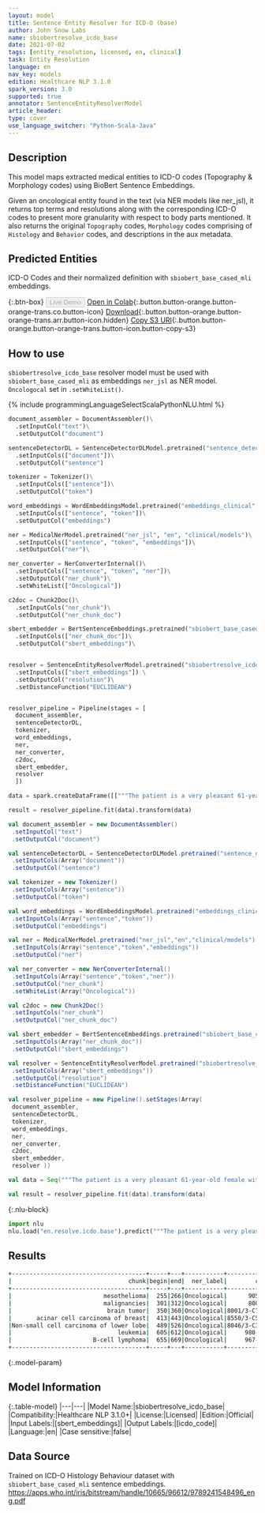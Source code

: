```yaml
---
layout: model
title: Sentence Entity Resolver for ICD-O (base)
author: John Snow Labs
name: sbiobertresolve_icdo_base
date: 2021-07-02
tags: [entity_resolution, licensed, en, clinical]
task: Entity Resolution
language: en
nav_key: models
edition: Healthcare NLP 3.1.0
spark_version: 3.0
supported: true
annotator: SentenceEntityResolverModel
article_header:
type: cover
use_language_switcher: "Python-Scala-Java"
---
```


## Description

This model maps extracted medical entities to ICD-O codes (Topography & Morphology codes) using BioBert Sentence Embeddings.

Given an oncological entity found in the text (via NER models like ner_jsl), it returns top terms and resolutions along with the corresponding ICD-O codes to present more granularity with respect to body parts mentioned. It also returns the original `Topography` codes, `Morphology` codes comprising of `Histology` and `Behavior` codes, and descriptions in the aux metadata.


## Predicted Entities

ICD-O Codes and their normalized definition with `sbiobert_base_cased_mli` embeddings.

{:.btn-box}
<button class="button button-orange" disabled>Live Demo</button>
[Open in Colab](https://colab.research.google.com/github/JohnSnowLabs/spark-nlp-workshop/blob/master/tutorials/Certification_Trainings/Healthcare/24.Improved_Entity_Resolvers_in_SparkNLP_with_sBert.ipynb){:.button.button-orange.button-orange-trans.co.button-icon}
[Download](https://s3.amazonaws.com/auxdata.johnsnowlabs.com/clinical/models/sbiobertresolve_icdo_base_en_3.1.0_3.0_1625252163641.zip){:.button.button-orange.button-orange-trans.arr.button-icon.hidden}
[Copy S3 URI](s3://auxdata.johnsnowlabs.com/clinical/models/sbiobertresolve_icdo_base_en_3.1.0_3.0_1625252163641.zip){:.button.button-orange.button-orange-trans.button-icon.button-copy-s3}

## How to use

```sbiobertresolve_icdo_base``` resolver model must be used with ```sbiobert_base_cased_mli``` as embeddings ```ner_jsl``` as NER model. ```Oncologocal``` set in ```.setWhiteList()```.

<div class="tabs-box" markdown="1">
{% include programmingLanguageSelectScalaPythonNLU.html %}

```python
document_assembler = DocumentAssembler()\
  .setInputCol("text")\
  .setOutputCol("document")

sentenceDetectorDL = SentenceDetectorDLModel.pretrained("sentence_detector_dl_healthcare", "en", "clinical/models")\
  .setInputCols(["document"])\
  .setOutputCol("sentence")

tokenizer = Tokenizer()\
  .setInputCols(["sentence"])\
  .setOutputCol("token")

word_embeddings = WordEmbeddingsModel.pretrained("embeddings_clinical", "en", "clinical/models")\
  .setInputCols(["sentence", "token"])\
  .setOutputCol("embeddings")

ner = MedicalNerModel.pretrained("ner_jsl", "en", "clinical/models")\
  .setInputCols(["sentence", "token", "embeddings"])\
  .setOutputCol("ner")\

ner_converter = NerConverterInternal()\
  .setInputCols(["sentence", "token", "ner"])\
  .setOutputCol("ner_chunk")\
  .setWhiteList(["Oncological"])

c2doc = Chunk2Doc()\
  .setInputCols("ner_chunk")\
  .setOutputCol("ner_chunk_doc")

sbert_embedder = BertSentenceEmbeddings.pretrained("sbiobert_base_cased_mli", "en", "clinical/models")\
  .setInputCols(["ner_chunk_doc"])\
  .setOutputCol("sbert_embeddings")\


resolver = SentenceEntityResolverModel.pretrained("sbiobertresolve_icdo_base","en", "clinical/models") \
  .setInputCols(["sbert_embeddings"]) \
  .setOutputCol("resolution")\
  .setDistanceFunction("EUCLIDEAN")


resolver_pipeline = Pipeline(stages = [
  document_assembler,
  sentenceDetectorDL,
  tokenizer,
  word_embeddings,
  ner,
  ner_converter,
  c2doc,
  sbert_embedder,
  resolver
  ])

data = spark.createDataFrame([["""The patient is a very pleasant 61-year-old female with a strong family history of colon polyps. The patient reports her first polyps noted at the age of 50. We reviewed the pathology obtained from the pericardectomy in March 2006, which was diagnostic of mesothelioma. She also has history of several malignancies in the family. Her father died of a brain tumor at the age of 81. Her sister died at the age of 65 acinar cell carcinoma of breast. She has two maternal aunts with history of Non-small cell carcinoma of lower lobe both of whom were smoker. Also a paternal grandmother who was diagnosed with leukemia at 86 and a paternal grandfather who had B-cell lymphoma."""]]).toDF("text")

result = resolver_pipeline.fit(data).transform(data)
```
```scala
val document_assembler = new DocumentAssembler()
 .setInputCol("text") 
 .setOutputCol("document") 

val sentenceDetectorDL = SentenceDetectorDLModel.pretrained("sentence_detector_dl_healthcare","en","clinical/models")
 .setInputCols(Array("document")) 
 .setOutputCol("sentence") 

val tokenizer = new Tokenizer()
 .setInputCols(Array("sentence")) 
 .setOutputCol("token") 

val word_embeddings = WordEmbeddingsModel.pretrained("embeddings_clinical","en","clinical/models")
 .setInputCols(Array("sentence","token"))
 .setOutputCol("embeddings") 

val ner = MedicalNerModel.pretrained("ner_jsl","en","clinical/models")
 .setInputCols(Array("sentence","token","embeddings")) 
 .setOutputCol("ner") 

val ner_converter = new NerConverterInternal()
 .setInputCols(Array("sentence","token","ner")) 
 .setOutputCol("ner_chunk") 
 .setWhiteList(Array("Oncological")) 

val c2doc = new Chunk2Doc()
 .setInputCols("ner_chunk") 
 .setOutputCol("ner_chunk_doc") 

val sbert_embedder = BertSentenceEmbeddings.pretrained("sbiobert_base_cased_mli","en","clinical/models")
 .setInputCols(Array("ner_chunk_doc")) 
 .setOutputCol("sbert_embeddings") 

val resolver = SentenceEntityResolverModel.pretrained("sbiobertresolve_icdo_base","en","clinical/models")
 .setInputCols(Array("sbert_embeddings")) 
 .setOutputCol("resolution") 
 .setDistanceFunction("EUCLIDEAN") 

val resolver_pipeline = new Pipeline().setStages(Array(
 document_assembler, 
 sentenceDetectorDL, 
 tokenizer, 
 word_embeddings, 
 ner, 
 ner_converter, 
 c2doc, 
 sbert_embedder, 
 resolver )) 

val data = Seq("""The patient is a very pleasant 61-year-old female with a strong family history of colon polyps. The patient reports her first polyps noted at the age of 50. We reviewed the pathology obtained from the pericardectomy in March 2006, which was diagnostic of mesothelioma. She also has history of several malignancies in the family. Her father died of a brain tumor at the age of 81. Her sister died at the age of 65 acinar cell carcinoma of breast. She has two maternal aunts with history of Non-small cell carcinoma of lower lobe both of whom were smoker. Also a paternal grandmother who was diagnosed with leukemia at 86 and a paternal grandfather who had B-cell lymphoma.""").toDF("text")

val result = resolver_pipeline.fit(data).transform(data) 
```


{:.nlu-block}
```python
import nlu
nlu.load("en.resolve.icdo.base").predict("""The patient is a very pleasant 61-year-old female with a strong family history of colon polyps. The patient reports her first polyps noted at the age of 50. We reviewed the pathology obtained from the pericardectomy in March 2006, which was diagnostic of mesothelioma. She also has history of several malignancies in the family. Her father died of a brain tumor at the age of 81. Her sister died at the age of 65 acinar cell carcinoma of breast. She has two maternal aunts with history of Non-small cell carcinoma of lower lobe both of whom were smoker. Also a paternal grandmother who was diagnosed with leukemia at 86 and a paternal grandfather who had B-cell lymphoma.""")
```

</div>

## Results

```bash
+--------------------------------------+-----+---+-----------+------------+----------------------------------------+
|                                 chunk|begin|end|  ner_label|        code|                             resolutions|
+--------------------------------------+-----+---+-----------+------------+----------------------------------------+
|                          mesothelioma|  255|266|Oncological|      9050/3|Mesothelioma, malignant:::Epithelioid...|
|                          malignancies|  301|312|Oncological|      8000/3|Neoplasm, malignant:::Tumor cells, ma...|
|                           brain tumor|  350|360|Oncological|8001/3-C71.7|Tumor cells, malignant of brain stem:...|
|       acinar cell carcinoma of breast|  413|443|Oncological|8550/3-C50.1|Acinar cell carcinoma of central port...|
|Non-small cell carcinoma of lower lobe|  489|526|Oncological|8046/3-C34.3|Non-small cell carcinoma of lower lob...|
|                              leukemia|  605|612|Oncological|     980-994|Leukemias:::Lymphoid leukemias:::Myel...|
|                       B-cell lymphoma|  655|669|Oncological|     967-969|Mature B-cell lymphomas:::Splenic mar...|
+--------------------------------------+-----+---+-----------+------------+----------------------------------------+
```

{:.model-param}
## Model Information

{:.table-model}
|---|---|
|Model Name:|sbiobertresolve_icdo_base|
|Compatibility:|Healthcare NLP 3.1.0+|
|License:|Licensed|
|Edition:|Official|
|Input Labels:|[sbert_embeddings]|
|Output Labels:|[icdo_code]|
|Language:|en|
|Case sensitive:|false|

## Data Source

Trained on ICD-O Histology Behaviour dataset with `sbiobert_base_cased_mli` sentence embeddings. https://apps.who.int/iris/bitstream/handle/10665/96612/9789241548496_eng.pdf
